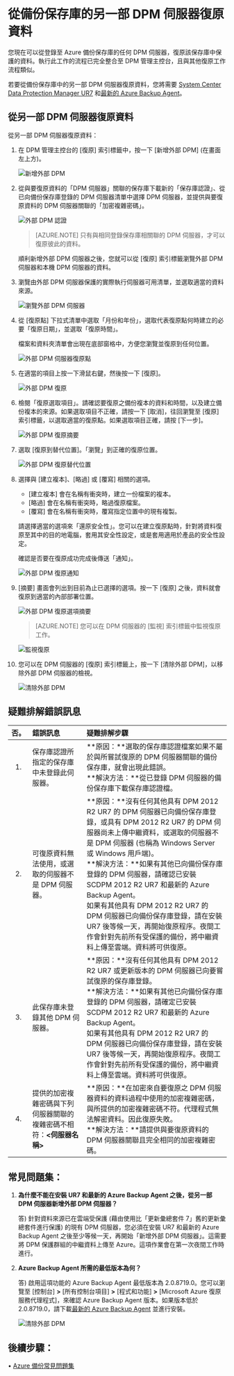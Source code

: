 <properties
	pageTitle="從備份保存庫的另一部 DPM 伺服器復原資料 | Microsoft Azure"
	description="從登錄至 Azure 備份保存庫的任何 DPM 伺服器，復原該保存庫中保護的資料。"
	services="backup"
	documentationCenter=""
	authors="nkolli1"
	manager="shreeshd"
	editor=""/>

<tags
	ms.service="backup"
	ms.workload="storage-backup-recovery"
	ms.tgt_pltfrm="na"
	ms.devlang="na"
	ms.topic="article"
	ms.date="08/08/2016"
	ms.author="giridham;jimpark;trinadhk;markgal"/>

# 從備份保存庫的另一部 DPM 伺服器復原資料
您現在可以從登錄至 Azure 備份保存庫的任何 DPM 伺服器，復原該保存庫中保護的資料。執行此工作的流程已完全整合至 DPM 管理主控台，且與其他復原工作流程類似。

若要從備份保存庫中的另一部 DPM 伺服器復原資料，您將需要 [System Center Data Protection Manager UR7](https://support.microsoft.com/zh-TW/kb/3065246) 和[最新的 Azure Backup Agent](http://aka.ms/azurebackup_agent)。

## 從另一部 DPM 伺服器復原資料
從另一部 DPM 伺服器復原資料：

1. 在 DPM 管理主控台的 [復原] 索引標籤中，按一下 [新增外部 DPM] \(在畫面左上方)。

    ![新增外部 DPM](./media/backup-azure-alternate-dpm-server/add-external-dpm.png)

2. 從與要復原資料的「DPM 伺服器」關聯的保存庫下載新的「保存庫認證」、從已向備份保存庫登錄的 DPM 伺服器清單中選擇 DPM 伺服器，並提供與要復原資料的 DPM 伺服器關聯的「加密複雜密碼」。

    ![外部 DPM 認證](./media/backup-azure-alternate-dpm-server/external-dpm-credentials.png)

    >[AZURE.NOTE] 只有與相同登錄保存庫相關聯的 DPM 伺服器，才可以復原彼此的資料。

    順利新增外部 DPM 伺服器之後，您就可以從 [復原] 索引標籤瀏覽外部 DPM 伺服器和本機 DPM 伺服器的資料。

3. 瀏覽由外部 DPM 伺服器保護的實際執行伺服器可用清單，並選取適當的資料來源。

    ![瀏覽外部 DPM 伺服器](./media/backup-azure-alternate-dpm-server/browse-external-dpm.png)

4. 從 [復原點] 下拉式清單中選取「月份和年份」，選取代表復原點何時建立的必要「復原日期」，並選取「復原時間」。

    檔案和資料夾清單會出現在底部窗格中，方便您瀏覽並復原到任何位置。

    ![外部 DPM 伺服器復原點](./media/backup-azure-alternate-dpm-server/external-dpm-recoverypoint.png)

5. 在適當的項目上按一下滑鼠右鍵，然後按一下 [復原]。

    ![外部 DPM 復原](./media/backup-azure-alternate-dpm-server/recover.png)

6. 檢閱「復原選取項目」。請確認要復原之備份複本的資料和時間，以及建立備份複本的來源。如果選取項目不正確，請按一下 [取消]，往回瀏覽至 [復原] 索引標籤，以選取適當的復原點。如果選取項目正確，請按 [下一步]。

    ![外部 DPM 復原摘要](./media/backup-azure-alternate-dpm-server/external-dpm-recovery-summary.png)

7. 選取 [復原到替代位置]。「瀏覽」到正確的復原位置。

    ![外部 DPM 復原替代位置](./media/backup-azure-alternate-dpm-server/external-dpm-recovery-alternate-location.png)

8. 選擇與 [建立複本]、[略過] 或 [覆寫] 相關的選項。
    - [建立複本] 會在名稱有衝突時，建立一份檔案的複本。
    - [略過] 會在名稱有衝突時，略過復原檔案。
    - [覆寫] 會在名稱有衝突時，覆寫指定位置中的現有複製。

    請選擇適當的選項來「還原安全性」。您可以在建立復原點時，針對將資料復原至其中的目的地電腦，套用其安全性設定，或是套用適用於產品的安全性設定。

    確認是否要在復原成功完成後傳送「通知」。

    ![外部 DPM 復原通知](./media/backup-azure-alternate-dpm-server/external-dpm-recovery-notifications.png)

9. [摘要] 畫面會列出到目前為止已選擇的選項。按一下 [復原] 之後，資料就會復原到適當的內部部署位置。

    ![外部 DPM 復原選項摘要](./media/backup-azure-alternate-dpm-server/external-dpm-recovery-options-summary.png)

    >[AZURE.NOTE] 您可以在 DPM 伺服器的 [監視] 索引標籤中監視復原工作。

    ![監視復原](./media/backup-azure-alternate-dpm-server/monitoring-recovery.png)

10. 您可以在 DPM 伺服器的 [復原] 索引標籤上，按一下 [清除外部 DPM]，以移除外部 DPM 伺服器的檢視。

    ![清除外部 DPM](./media/backup-azure-alternate-dpm-server/clear-external-dpm.png)

## 疑難排解錯誤訊息
|否。 |	錯誤訊息 |	疑難排解步驟 |
| :-------------: |:-------------| :-----|
|1\.|		保存庫認證所指定的保存庫中未登錄此伺服器。|	**原因：**選取的保存庫認證檔案如果不屬於與所嘗試復原的 DPM 伺服器關聯的備份保存庫，就會出現此錯誤。<br> **解決方法：**從已登錄 DPM 伺服器的備份保存庫下載保存庫認證檔。|
|2\.|		可復原資料無法使用，或選取的伺服器不是 DPM 伺服器。|	**原因：**沒有任何其他具有 DPM 2012 R2 UR7 的 DPM 伺服器已向備份保存庫登錄，或具有 DPM 2012 R2 UR7 的 DPM 伺服器尚未上傳中繼資料，或選取的伺服器不是 DPM 伺服器 (也稱為 Windows Server 或 Windows 用戶端)。<br> **解決方法：**如果有其他已向備份保存庫登錄的 DPM 伺服器，請確認已安裝 SCDPM 2012 R2 UR7 和最新的 Azure Backup Agent。<br>如果有其他具有 DPM 2012 R2 UR7 的 DPM 伺服器已向備份保存庫登錄，請在安裝 UR7 後等候一天，再開始復原程序。夜間工作會針對先前所有受保護的備份，將中繼資料上傳至雲端。資料將可供復原。|
|3\.|		此保存庫未登錄其他 DPM 伺服器。|	**原因：**沒有任何其他具有 DPM 2012 R2 UR7 或更新版本的 DPM 伺服器已向要嘗試復原的保存庫登錄。<br>**解決方法：**如果有其他已向備份保存庫登錄的 DPM 伺服器，請確定已安裝 SCDPM 2012 R2 UR7 和最新的 Azure Backup Agent。<br>如果有其他具有 DPM 2012 R2 UR7 的 DPM 伺服器已向備份保存庫登錄，請在安裝 UR7 後等候一天，再開始復原程序。夜間工作會針對先前所有受保護的備份，將中繼資料上傳至雲端。資料將可供復原。|
|4\.|		提供的加密複雜密碼與下列伺服器關聯的複雜密碼不相符：**<伺服器名稱>**|	**原因：**在加密來自要復原之 DPM 伺服器資料的資料過程中使用的加密複雜密碼，與所提供的加密複雜密碼不符。代理程式無法解密資料。因此復原失敗。<br>**解決方法：**請提供與要復原資料的 DPM 伺服器關聯且完全相同的加密複雜密碼。|

## 常見問題集：
1. **為什麼不能在安裝 UR7 和最新的 Azure Backup Agent 之後，從另一部 DPM 伺服器新增外部 DPM 伺服器？**

    答) 針對資料來源已在雲端受保護 (藉由使用比「更新彙總套件 7」舊的更新彙總套件進行保護) 的現有 DPM 伺服器，您必須在安裝 UR7 和最新的 Azure Backup Agent 之後至少等候一天，再開始「新增外部 DPM 伺服器」。這需要將 DPM 保護群組的中繼資料上傳至 Azure。這項作業會在第一次夜間工作時進行。

2. **Azure Backup Agent 所需的最低版本為何？**

    答) 啟用這項功能的 Azure Backup Agent 最低版本為 2.0.8719.0。您可以瀏覽至 [控制台] **>** [所有控制台項目] **>** [程式和功能] **>** [Microsoft Azure 復原服務代理程式]，來確認 Azure Backup Agent 版本。如果版本低於 2.0.8719.0，請下載[最新的 Azure Backup Agent](https://go.microsoft.com/fwLink/?LinkID=288905) 並進行安裝。

    ![清除外部 DPM](./media/backup-azure-alternate-dpm-server/external-dpm-azurebackupagentversion.png)

## 後續步驟：
• [Azure 備份常見問題集](backup-azure-backup-faq.md)

<!---HONumber=AcomDC_0810_2016-->